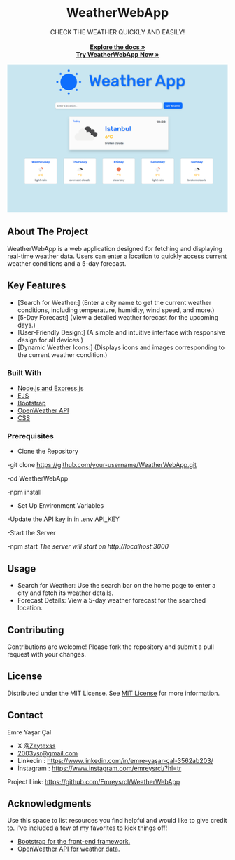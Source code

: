                          
<br/>
<div align="center">

<h1 align="center">WeatherWebApp</h1>
<p align="center">
CHECK THE WEATHER QUICKLY AND EASILY!
<br/>
<br/>
<a href="https://github.com/Emreysrcl/WeatherWebApp"><strong>Explore the docs »</strong></a>
  <br>
<a href="https://weatherwebapp-production-d853.up.railway.app" target="_blank"><strong>Try WeatherWebApp Now »</strong></a>


  

![Weather App Preview](./public/assets/Weatherappprewiew.png)


</p>
</div>

 ## About The Project

WeatherWebApp is a web application designed for fetching and displaying real-time weather data. Users can enter a location to quickly access current weather conditions and a 5-day forecast.


## Key Features

- [Search for Weather:] (Enter a city name to get the current weather conditions, including temperature, humidity, wind speed, and more.)
- [5-Day Forecast:] (View a detailed weather forecast for the upcoming days.)
- [User-Friendly Design:] (A simple and intuitive interface with responsive design for all devices.)
- [Dynamic Weather Icons:] (Displays icons and images corresponding to the current weather condition.)


 ### Built With

- [Node.js and Express.js](https://nodejs.org/en)
- [EJS](https://ejs.co)
- [Bootstrap](https://getbootstrap.com)
- [OpenWeather API](https://openweathermap.org/api)
- [CSS](https://www.w3schools.com/css/)

  
 ### Prerequisites

- Clone the Repository

-git clone https://github.com/your-username/WeatherWebApp.git

-cd WeatherWebApp

-npm install

- Set Up Environment Variables

-Update the API key in in .env API_KEY

-Start the Server


-npm start
*The server will start on http://localhost:3000*

 ## Usage

- Search for Weather: Use the search bar on the home page to enter a city and fetch its weather details.
- Forecast Details: View a 5-day weather forecast for the searched location.

 ## Contributing

Contributions are welcome! Please fork the repository and submit a pull request with your changes.


 ## License

Distributed under the MIT License. See [MIT License](https://opensource.org/licenses/MIT) for more information.


 ## Contact

Emre Yaşar Çal 
- X [@Zaytexss](https://twitter.com/Zaytexss)
- 2003ysr@gmail.com
- Linkedin : https://www.linkedin.com/in/emre-yaşar-çal-3562ab203/
- İnstagram : https://www.instagram.com/emreysrcl/?hl=tr

Project Link: https://github.com/Emreysrcl/WeatherWebApp
 ## Acknowledgments

Use this space to list resources you find helpful and would like to give credit to. I've included a few of my favorites to kick things off!


- [Bootstrap for the front-end framework.](https://getbootstrap.com)
- [OpenWeather API for weather data.](https://openweathermap.org/api)

